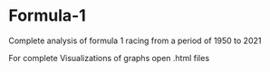 # Formula-1
Complete analysis of formula 1 racing from a period of 1950 to 2021


For complete Visualizations of graphs open .html files

